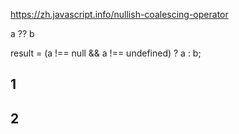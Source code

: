 https://zh.javascript.info/nullish-coalescing-operator

a ?? b

result = (a !== null && a !== undefined) ? a : b;

## 1

## 2